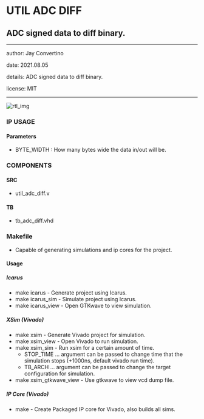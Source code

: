 # UTIL ADC DIFF
## ADC signed data to diff binary.
---

   author: Jay Convertino  
   
   date: 2021.08.05  
   
   details: ADC signed data to diff binary.  
   
   license: MIT   
   
---

![rtl_img](./rtl.png)

### IP USAGE
#### Parameters

* BYTE_WIDTH : How many bytes wide the data in/out will be.

### COMPONENTS
#### SRC

* util_adc_diff.v
  
#### TB

* tb_adc_diff.vhd
  
### Makefile

* Capable of generating simulations and ip cores for the project.

#### Usage

##### Icarus

* make icarus      - Generate project using Icarus.
* make icarus_sim  - Simulate project using Icarus.
* make icarus_view - Open GTKwave to view simulation.

##### XSim (Vivado)

* make xsim      - Generate Vivado project for simulation.
* make xsim_view - Open Vivado to run simulation.
* make xsim_sim  - Run xsim for a certain amount of time.
  * STOP_TIME ... argument can be passed to change time that the simulation stops (+1000ns, default vivado run time).
  * TB_ARCH ... argument can be passed to change the target configuration for simulation.
* make xsim_gtkwave_view - Use gtkwave to view vcd dump file.

##### IP Core (Vivado)

* make - Create Packaged IP core for Vivado, also builds all sims.



